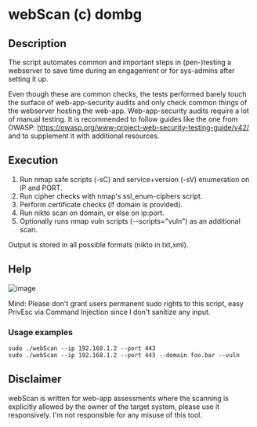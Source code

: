 # webScan (c) dombg

## Description

The script automates common and important steps in (pen-)testing a webserver to save time during an engagement or for sys-admins after setting it up. 

Even though these are common checks, the tests performed barely touch the surface of web-app-security audits and only check common things of the webserver hosting the web-app. Web-app-security audits require a lot of manual testing. It is recommended to follow guides like the one from OWASP: https://owasp.org/www-project-web-security-testing-guide/v42/ and to supplement it with additional resources.

## Execution

1. Run nmap safe scripts (-sC) and service+version (-sV) enumeration on IP and PORT.
2. Run cipher checks with nmap's ssl_enum-ciphers script.
3. Perform certificate checks (if domain is provided).
4. Run nikto scan on domain, or else on ip:port. 
5. Optionally runs nmap vuln scripts (--scripts="vuln") as an additional scan.

Output is stored in all possible formats (nikto in txt,xml).

## Help
![image](https://user-images.githubusercontent.com/7427205/137322622-d964e72e-2673-4a00-90d6-fe19dd6f6c72.png)

Mind: Please don't grant users permanent sudo rights to this script, easy PrivEsc via Command Injection since I don't sanitize any input.

### Usage examples

```
sudo ./webScan --ip 192.168.1.2 --port 443
sudo ./webScan --ip 192.168.1.2 --port 443 --domain foo.bar --vuln
```

## Disclaimer

webScan is written for web-app assessments where the scanning is explicitly allowed by the owner of the target system, please use it responsively. I'm not responsible for any misuse of this tool.
